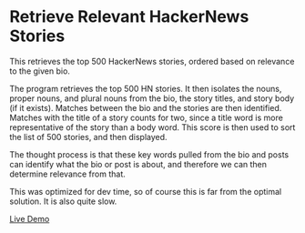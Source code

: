 # Retrieve Relevant HackerNews Stories
This retrieves the top 500 HackerNews stories, ordered based on relevance to the given bio.

The program retrieves the top 500 HN stories. It then isolates the nouns, proper nouns, and plural nouns from the bio, the story titles, and story body (if it exists). Matches between the bio and the stories are then identified. Matches with the title of a story counts for two, since a title word is more representative of the story than a body word. This score is then used to sort the list of 500 stories, and then displayed.

The thought process is that these key words pulled from the bio and posts can identify what the bio or post is about, and therefore we can then determine relevance from that.

This was optimized for dev time, so of course this is far from the optimal solution. It is also quite slow.

[Live Demo](https://0or42p1b4e.execute-api.ca-central-1.amazonaws.com/dev)
